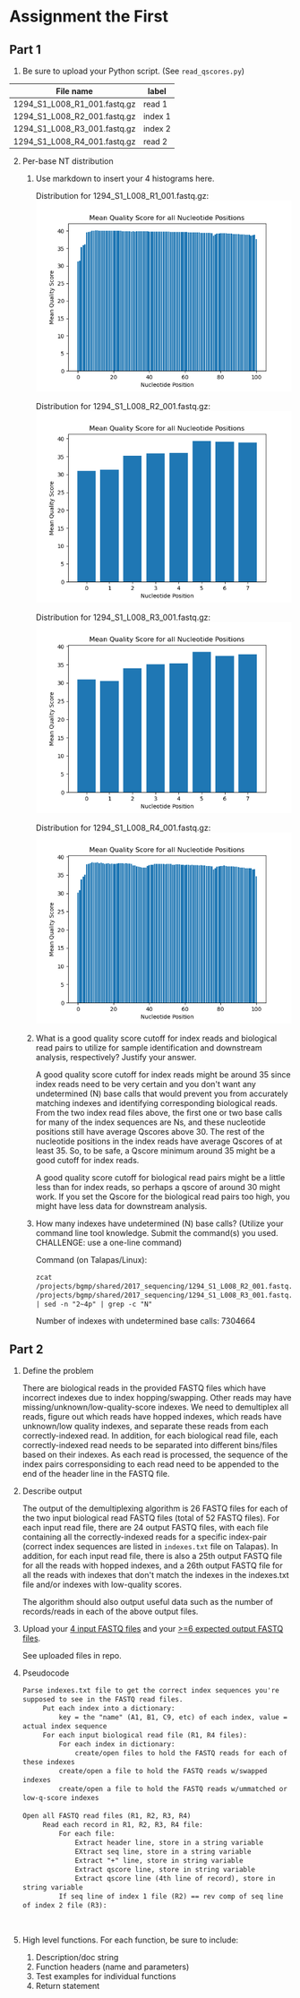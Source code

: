 # Assignment the First

## Part 1
1. Be sure to upload your Python script. (See ```read_qscores.py```)

| File name | label |
|---|---|
| 1294_S1_L008_R1_001.fastq.gz | read 1 |
| 1294_S1_L008_R2_001.fastq.gz | index 1 |
| 1294_S1_L008_R3_001.fastq.gz | index 2 |
| 1294_S1_L008_R4_001.fastq.gz | read 2 |

2. Per-base NT distribution
    1. Use markdown to insert your 4 histograms here.
        
       Distribution for 1294_S1_L008_R1_001.fastq.gz:
       ![plot1](https://github.com/bioThai/Demultiplex/blob/55257c3ae4d0fc6eb938940225514aca83ed6d32/Assignment-the-first/plot_1294_S1_L008_R1_001.fastq.gz.png)
       
       Distribution for 1294_S1_L008_R2_001.fastq.gz:
       ![plot2](https://github.com/bioThai/Demultiplex/blob/55257c3ae4d0fc6eb938940225514aca83ed6d32/Assignment-the-first/plot_1294_S1_L008_R2_001.fastq.gz.png)
       
       Distribution for 1294_S1_L008_R3_001.fastq.gz:
       ![plot3](https://github.com/bioThai/Demultiplex/blob/55257c3ae4d0fc6eb938940225514aca83ed6d32/Assignment-the-first/plot_1294_S1_L008_R3_001.fastq.gz.png)
       
       Distribution for 1294_S1_L008_R4_001.fastq.gz:
       ![plot4](https://github.com/bioThai/Demultiplex/blob/55257c3ae4d0fc6eb938940225514aca83ed6d32/Assignment-the-first/plot_1294_S1_L008_R4_001.fastq.gz.png)
    
    
    2. What is a good quality score cutoff for index reads and biological read pairs to utilize for sample identification and downstream analysis, respectively? Justify your answer.
    
       A good quality score cutoff for index reads might be around 35 since index reads need to be very certain and you don't want any undetermined (N) base calls that would prevent you from accurately matching indexes and identifying corresponding biological reads. From the two index read files above, the first one or two base calls for many of the index sequences are Ns, and these nucleotide positions still have average Qscores above 30. The rest of the nucleotide positions in the index reads have average Qscores of at least 35. So, to be safe, a Qscore minimum around 35 might be a good cutoff for index reads.
       
       A good quality score cutoff for biological read pairs might be a little less than for index reads, so perhaps a qscore of around 30 might work. If you set the Qscore for the biological read pairs too high, you might have less data for downstream analysis.
    
    
    3. How many indexes have undetermined (N) base calls? (Utilize your command line tool knowledge. Submit the command(s) you used. CHALLENGE: use a one-line command)
   
       Command (on Talapas/Linux): 
       ```
       zcat /projects/bgmp/shared/2017_sequencing/1294_S1_L008_R2_001.fastq.gz /projects/bgmp/shared/2017_sequencing/1294_S1_L008_R3_001.fastq.gz | sed -n "2~4p" | grep -c "N"
       ```
       Number of indexes with undetermined base calls: 7304664
       
       
    
## Part 2
1. Define the problem

   There are biological reads in the provided FASTQ files which have incorrect indexes due to index hopping/swapping. Other reads may have missing/unknown/low-quality-score indexes. We need to demultiplex all reads, figure out which reads have hopped indexes, which reads have unknown/low quality indexes, and separate these reads from each correctly-indexed read. In addition, for each biological read file, each correctly-indexed read needs to be separated into different bins/files based on their indexes. As each read is processed, the sequence of the index pairs corresponsiding to each read need to be appended to the end of the header line in the FASTQ file.

2. Describe output

   The output of the demultiplexing algorithm is 26 FASTQ files for each of the two input biological read FASTQ files (total of 52 FASTQ files). For each input read file, there are 24 output FASTQ files, with each file containing all the correctly-indexed reads for a specific index-pair (correct index sequences are listed in ```indexes.txt``` file on Talapas). In addition, for each input read file, there is also a 25th output FASTQ file for all the reads with hopped indexes, and a 26th output FASTQ file for all the reads with indexes that don't match the indexes in the indexes.txt file and/or indexes with low-quality scores.
   
   The algorithm should also output useful data such as the number of records/reads in each of the above output files.


3. Upload your [4 input FASTQ files](../TEST-input_FASTQ) and your [>=6 expected output FASTQ files](../TEST-output_FASTQ).

   See uploaded files in repo.


4. Pseudocode

   ```
   Parse indexes.txt file to get the correct index sequences you're supposed to see in the FASTQ read files.
        Put each index into a dictionary: 
            key = the "name" (A1, B1, C9, etc) of each index, value = actual index sequence
        For each input biological read file (R1, R4 files): 
            For each index in dictionary:
                create/open files to hold the FASTQ reads for each of these indexes
            create/open a file to hold the FASTQ reads w/swapped indexes
            create/open a file to hold the FASTQ reads w/ummatched or low-q-score indexes
            
   Open all FASTQ read files (R1, R2, R3, R4)
        Read each record in R1, R2, R3, R4 file:
            For each file:
                Extract header line, store in a string variable
                EXtract seq line, store in a string variable
                Extract "+" line, store in string variable
                Extract qscore line, store in string variable
                Extract qscore line (4th line of record), store in string variable
            If seq line of index 1 file (R2) == rev comp of seq line of index 2 file (R3):
                
           
   ```

5. High level functions. For each function, be sure to include:
    1. Description/doc string
    2. Function headers (name and parameters)
    3. Test examples for individual functions
    4. Return statement
